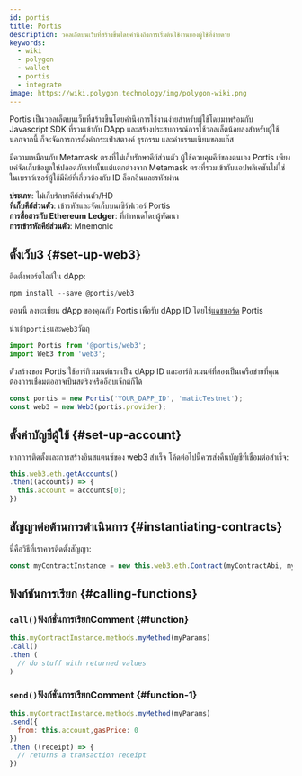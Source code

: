```yaml
---
id: portis
title: Portis
description: วอลเล็ตบนเว็บที่สร้างขึ้นโดยคำนึงถึงการเริ่มต้นใช้งานของผู้ใช้ที่ง่ายดาย
keywords:
  - wiki
  - polygon
  - wallet
  - portis
  - integrate
image: https://wiki.polygon.technology/img/polygon-wiki.png
---
```


Portis เป็นวอลเล็ตบนเว็บที่สร้างขึ้นโดยคำนึงการใช้งานง่ายสำหรับผู้ใช้โดยมาพร้อมกับ Javascript SDK ที่รวมเข้ากับ DApp และสร้างประสบการณ์การใช้วอลเล็ตน้อยลงสำหรับผู้ใช้นอกจากนี้ ก็จะจัดการการตั้งค่ากระเป๋าสตางค์ ธุรกรรม และค่าธรรมเนียมของแก๊ส

มีความเหมือนกับ Metamask ตรงที่ไม่เก็บรักษาคีย์ส่วนตัว ผู้ใช้ควบคุมคีย์ของตนเอง Portis เพียงแค่จัดเก็บข้อมูลให้ปลอดภัยเท่านั้นแต่แตกต่างจาก Metamask ตรงที่รวมเข้ากับแอปพลิเคชันไม่ใช่ในเบราว์เซอร์ผู้ใช้มีคีย์ที่เกี่ยวข้องกับ ID ล็อกอินและรหัสผ่าน

**ประเภท**: ไม่เก็บรักษาคีย์ส่วนตัว/HD <br/>
**ที่เก็บคีย์ส่วนตัว**: เข้ารหัสและจัดเก็บบนเซิร์ฟเวอร์ Portis<br/>**การสื่อสารกับ Ethereum Ledger**: ที่กำหนดโดยผู้พัฒนา<br/>**การเข้ารหัสคีย์ส่วนตัว**: Mnemonic<br/>

## ตั้งเว็บ3 {#set-up-web3}

ติดตั้งพอร์ตไอต์ใน dApp:

```js
npm install --save @portis/web3
```

ตอนนี้ ลงทะเบียน dApp ของคุณกับ Portis เพื่อรับ dApp ID โดยใช้[แดชบอร์ด](https://dashboard.portis.io/) Portis

นำเข้า`portis`และ`web3`วัตถุ

```js
import Portis from '@portis/web3';
import Web3 from 'web3';
```

ตัวสร้างของ Portis ใช้อาร์กิวเมนต์แรกเป็น dApp ID และอาร์กิวเมนต์ที่สองเป็นเครือข่ายที่คุณต้องการเชื่อมต่ออาจเป็นสตริงหรืออ็อบเจ็กต์ก็ได้

```js
const portis = new Portis('YOUR_DAPP_ID', 'maticTestnet');
const web3 = new Web3(portis.provider);
```

## ตั้งค่าบัญชีผู้ใช้ {#set-up-account}

หากการติดตั้งและการสร้างอินสแตนซ์ของ web3 สำเร็จ โค้ดต่อไปนี้ควรส่งคืนบัญชีที่เชื่อมต่อสำเร็จ:

```js
this.web3.eth.getAccounts()
.then((accounts) => {
  this.account = accounts[0];
})
```

## สัญญาต่อต้านการดำเนินการ {#instantiating-contracts}

นี่คือวิธีที่เราควรติดตั้งสัญญา:

```js
const myContractInstance = new this.web3.eth.Contract(myContractAbi, myContractAddress)
```

## ฟังก์ชันการเรียก {#calling-functions}

### `call()`ฟังก์ชั่นการเรียกComment {#function}

```js
this.myContractInstance.methods.myMethod(myParams)
.call()
.then (
  // do stuff with returned values
)
```

### `send()`ฟังก์ชั่นการเรียกComment {#function-1}
```js
this.myContractInstance.methods.myMethod(myParams)
.send({
  from: this.account,gasPrice: 0
})
.then ((receipt) => {
  // returns a transaction receipt
})
```
